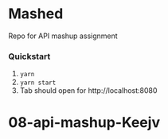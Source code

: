 # Mashed
Repo for API mashup assignment

### Quickstart

1. `yarn`
2. `yarn start`
3. Tab should open for http://localhost:8080
# 08-api-mashup-Keejv
